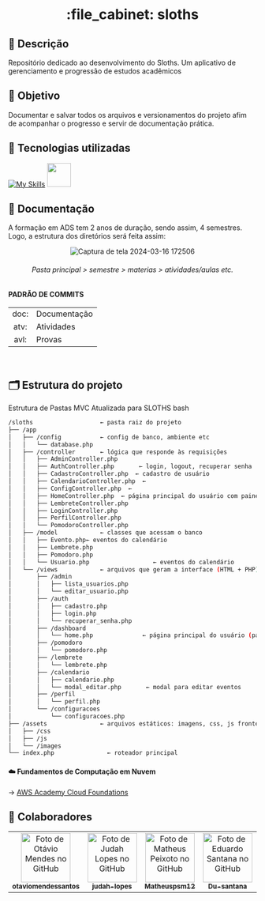<h1 align="center">:file_cabinet: sloths</h1>

## 📜 Descrição

Repositório dedicado ao desenvolvimento do Sloths. Um aplicativo de gerenciamento e progressão de estudos acadêmicos</a>

## :dart: Objetivo

Documentar e salvar todos os arquivos e versionamentos do projeto afim de acompanhar o progresso e servir de documentação prática.

## :wrench: Tecnologias utilizadas
<div>
   
   [![My Skills](https://skillicons.dev/icons?i=vscode,github,html,css,js,mysql,php)](https://skillicons.dev)  <img src="https://cdn.jsdelivr.net/gh/devicons/devicon@latest/icons/railway/railway-original.svg" width="48px;"/>
</div>

## 📝 Documentação

A formação em ADS tem 2 anos de duração, sendo assim, 4 semestres. Logo, a estrutura dos diretórios será feita assim:
<div align="center">
 
   ![Captura de tela 2024-03-16 172506](https://github.com/judah-lopes/fac_senac-ads/assets/134812191/eeff1b46-ddcc-421c-8be2-c9759f9f072d)
   ###### Pasta principal > semestre > materias > atividades/aulas etc.
</div>


#### PADRÃO DE COMMITS
<table>
  <tr>
    <td align="center">doc:</td>
    <td>Documentação</td>
  </tr>
  <tr>
    <td align="center">atv:</td>
    <td>Atividades</td>
  </tr>
  <tr>
    <td align="center">avl:</td>
    <td>Provas</td>
  </tr>
</table>
<br>

## 🗂️ Estrutura do projeto
Estrutura de Pastas MVC Atualizada para SLOTHS
bash
```bash
/sloths                   ← pasta raiz do projeto
├── /app
│   ├── /config           ← config de banco, ambiente etc
│   │   └── database.php
│   ├── /controller       ← lógica que responde às requisições
│   │   ├── AdminController.php
│   │   ├── AuthController.php       ← login, logout, recuperar senha
│   │   ├── CadastroController.php  ← cadastro de usuário
│   │   ├── CalendarioController.php  ←
│   │   ├── ConfigController.php  ←
│   │   ├── HomeController.php  ← página principal do usuário com painel
│   │   ├── LembreteController.php
│   │   ├── LoginController.php
│   │   ├── PerfilController.php
│   │   └── PomodoroController.php
│   ├── /model            ← classes que acessam o banco
│   │   ├── Evento.php← eventos do calendário
│   │   ├── Lembrete.php
│   │   ├── Pomodoro.php
│   │   └── Usuario.php                  ← eventos do calendário
│   └── /views            ← arquivos que geram a interface (HTML + PHP)
│       ├── /admin
│       │   ├── lista_usuarios.php
│       │   └── editar_usuario.php
│       ├── /auth
│       │   ├── cadastro.php
│       │   ├── login.php
│       │   └── recuperar_senha.php
│       ├── /dashboard
│       │   └── home.php              ← página principal do usuário (painel)
│       ├── /pomodoro
│       │   └── pomodoro.php
│       ├── /lembrete
│       │   └── lembrete.php
│       ├── /calendario
│       │   ├── calendario.php
│       │   └── modal_editar.php       ← modal para editar eventos
│       ├── /perfil
│       │   └── perfil.php
│       └── /configuracoes
│           └── configuracoes.php
├── /assets               ← arquivos estáticos: imagens, css, js frontend
│   ├── /css
│   ├── /js
│   └── /images
└── index.php               ← roteador principal
```

#### ☁️ Fundamentos de Computação em Nuvem 
-> <a href="https://github.com/judah-lopes/aws_academy-cloud_foundations/tree/main">AWS Academy Cloud Foundations<a>

## :handshake: Colaboradores

<table>
  <tr>
    <td align="center">
      <a href="https://github.com/otaviomendessantos">
        <img src="https://avatars.githubusercontent.com/u/145459372?v=4" width="100px;" alt="Foto de Otávio Mendes no GitHub"/><br>
        <sub>
          <b>otaviomendessantos</b>
        </sub>
      </a>
    </td>
    <td align="center">
      <a href="https://github.com/judah-lopes">
        <img src="https://avatars.githubusercontent.com/u/134812191?s=400&u=00a571215f2ea321a8738af235cea655e1e36ec6&v=4" width="100px;" alt="Foto de Judah Lopes no GitHub"/><br>
        <sub>
          <b>judah-lopes</b>
        </sub>
      </a>
    </td>
    <td align="center">
      <a href="https://github.com/Matheuspsm12">
        <img src="https://avatars.githubusercontent.com/u/136357212?v=4" width="100px;" alt="Foto de Matheus Peixoto no GitHub"/><br>
        <sub>
          <b>Matheuspsm12</b>
        </sub>
      </a>
    </td>
    <td align="center">
      <a href="https://github.com/Du-santana">
        <img src="https://avatars.githubusercontent.com/u/165734323?v=4" width="100px;" alt="Foto de Eduardo Santana no GitHub"/><br>
        <sub>
          <b>Du-santana</b>
        </sub>
      </a>
    </td>
    <td align="center">
      <a href="https://github.com/heriston">
        <img src="https://avatars.githubusercontent.com/u/134812191?s=400&u=00a571215f2ea321a8738af235cea655e1e36ec6&v=4" width="100px;" alt="Foto de Heriston Davi no GitHub"/><br>
        <sub>
          <b>Heriston</b>
        </sub>
      </a>
    </td>
    <td align="center">
      <a href="https://github.com/caslusant">
        <img src="https://avatars.githubusercontent.com/u/125915251?v=4" width="100px;" alt="Foto de Lucas Santos no GitHub"/><br>
        <sub>
          <b>Lucas</b>
        </sub>
      </a>
    </td>
  </tr>
</table>
